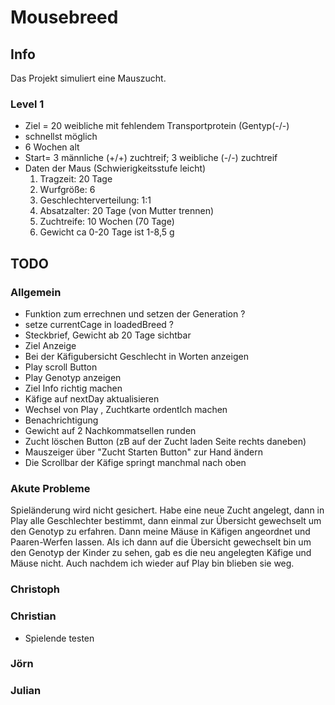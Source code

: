# Mousebreed

## Info

Das Projekt simuliert eine Mauszucht.

### Level 1
- Ziel = 20 weibliche mit fehlendem Transportprotein (Gentyp(-/-) 
- schnellst möglich 
- 6 Wochen  alt
- Start= 3 männliche (+/+) zuchtreif; 3 weibliche (-/-) zuchtreif
- Daten der Maus (Schwierigkeitsstufe leicht)
    1. Tragzeit: 20 Tage
    2. Wurfgröße: 6
    3. Geschlechterverteilung: 1:1
    4. Absatzalter: 20 Tage (von Mutter trennen)
    5. Zuchtreife: 10 Wochen (70 Tage)
    6. Gewicht ca 0-20 Tage ist 1-8,5 g

## TODO

### Allgemein
- Funktion zum errechnen und setzen der Generation ?
- setze currentCage in loadedBreed ?
- Steckbrief, Gewicht ab 20 Tage sichtbar 
- Ziel Anzeige
- Bei der Käfigubersicht Geschlecht in Worten anzeigen 
- Play scroll Button
- Play Genotyp anzeigen
- Ziel Info richtig machen
- Käfige auf nextDay aktualisieren
- Wechsel von Play , Zuchtkarte ordentlch machen
- Benachrichtigung
- Gewicht auf 2 Nachkommatsellen runden
- Zucht löschen Button (zB auf der Zucht laden Seite rechts daneben)
- Mauszeiger über "Zucht Starten Button" zur Hand ändern
- Die Scrollbar der Käfige springt manchmal nach oben

### Akute Probleme
Spieländerung wird nicht gesichert. Habe eine neue Zucht angelegt, dann in Play alle Geschlechter bestimmt, dann einmal 
zur Übersicht gewechselt um den Genotyp zu erfahren. Dann meine Mäuse in Käfigen angeordnet und Paaren-Werfen lassen. 
Als ich dann auf die Übersicht gewechselt bin um den Genotyp der Kinder zu sehen, gab es die neu angelegten Käfige und Mäuse nicht.
Auch nachdem ich wieder auf Play bin blieben sie weg.
### Christoph

### Christian
- Spielende testen 

### Jörn


### Julian